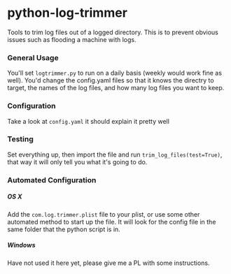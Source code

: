 # python-log-trimmer
Tools to trim log files out of a logged directory.  This is to prevent obvious issues such as flooding a machine with logs.

### General Usage
You'll set ```logtrimmer.py``` to run on a daily basis (weekly would work fine as well).  You'd change the config.yaml files so that it knows the directry to target, the names of the log files, and how many log files you want to keep.

### Configuration
Take a look at ```config.yaml``` it should explain it pretty well

### Testing
Set everything up, then import the file and run ```trim_log_files(test=True)```, that way it will only tell you what it's going to do.

### Automated Configuration
##### OS X
Add the ```com.log.trimmer.plist``` file to your plist, or use some other automated method to start up the file.  It will look for the config file in the same folder that the python script is in.

##### Windows
Have not used it here yet, please give me a PL with some instructions.
